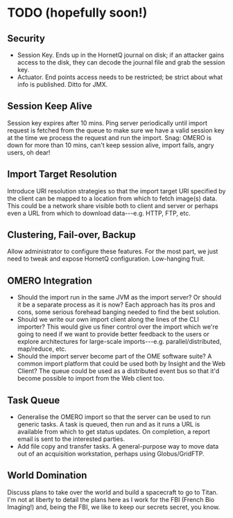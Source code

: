 TODO (hopefully soon!) 
====

Security
--------
* Session Key. Ends up in the HornetQ journal on disk; if an attacker gains
access to the disk, they can decode the journal file and grab the session
key.
* Actuator. End points access needs to be restricted; be strict about what
info is published. Ditto for JMX.

Session Keep Alive
------------------
Session key expires after 10 mins. Ping server periodically until import
request is fetched from the queue to make sure we have a valid session
key at the time we process the request and run the import.
Snag: OMERO is down for more than 10 mins, can't keep session alive, import
fails, angry users, oh dear!

Import Target Resolution
------------------------
Introduce URI resolution strategies so that the import target URI specified
by the client can be mapped to a location from which to fetch image(s) data.
This could be a network share visible both to client and server or perhaps
even a URL from which to download data---e.g. HTTP, FTP, etc.

Clustering, Fail-over, Backup
-----------------------------
Allow administrator to configure these features. For the most part, we just
need to tweak and expose HornetQ configuration. Low-hanging fruit.

OMERO Integration
-----------------
* Should the import run in the same JVM as the import server? Or should it be
a separate process as it is now? Each approach has its pros and cons, some
serious forehead banging needed to find the best solution.
* Should we write our own import client along the lines of the CLI importer?
This would give us finer control over the import which we're going to need
if we want to provide better feedback to the users or explore architectures
for large-scale imports---e.g. parallel/distributed, map/reduce, etc.
* Should the import server become part of the OME software suite? A common
import platform that could be used both by Insight and the Web Client? The
queue could be used as a distributed event bus so that it'd become possible
to import from the Web client too.

Task Queue
----------
* Generalise the OMERO import so that the server can be used to run generic
tasks. A task is queued, then run and as it runs a URL is available from which
to get status updates. On completion, a report email is sent to the interested
parties.
* Add file copy and transfer tasks. A general-purpose way to move data out of
an acquisition workstation, perhaps using Globus/GridFTP.

World Domination
----------------
Discuss plans to take over the world and build a spacecraft to go to Titan.
I'm not at liberty to detail the plans here as I work for the FBI (French Bio
Imaging!) and, being the FBI, we like to keep our secrets secret, you know.

